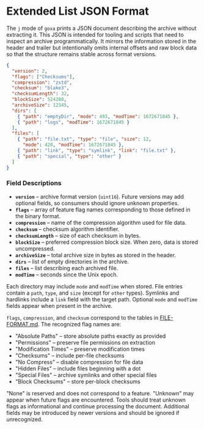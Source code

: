 # Extended List JSON Format

The `j` mode of `goxa` prints a JSON document describing the archive without
extracting it. This JSON is intended for tooling and scripts that need to inspect
an archive programmatically. It mirrors the information stored in the header and
trailer but intentionally omits internal offsets and raw block data so that the
structure remains stable across format versions.

```json
{
  "version": 2,
  "flags": ["Checksums"],
  "compression": "zstd",
  "checksum": "blake3",
  "checksumLength": 32,
  "blockSize": 524288,
  "archiveSize": 12345,
  "dirs": [
    { "path": "emptyDir", "mode": 493, "modTime": 1672671845 },
    { "path": "logs", "modTime": 1672671845 }
  ],
  "files": [
    { "path": "file.txt", "type": "file", "size": 12,
      "mode": 420, "modTime": 1672671845 },
    { "path": "link", "type": "symlink", "link": "file.txt" },
    { "path": "special", "type": "other" }
  ]
}
```

### Field Descriptions

* **`version`** – archive format version (`uint16`). Future versions may add
  optional fields, so consumers should ignore unknown properties.
* **`flags`** – array of feature flag names corresponding to those defined in
  the binary format.
* **`compression`** – name of the compression algorithm used for file data.
* **`checksum`** – checksum algorithm identifier.
* **`checksumLength`** – size of each checksum in bytes.
* **`blockSize`** – preferred compression block size. When zero, data is stored
  uncompressed.
* **`archiveSize`** – total archive size in bytes as stored in the header.
* **`dirs`** – list of empty directories in the archive.
* **`files`** – list describing each archived file.
* **`modTime`** – seconds since the Unix epoch.

Each directory may include `mode` and `modTime` when stored. File entries contain a `path`, `type`, and `size` (except for `other` types). Symlinks and hardlinks include a `link` field with the target path. Optional `mode` and `modTime` fields appear when present in the archive.

`flags`, `compression`, and `checksum` correspond to the tables in [FILE-FORMAT.md](FILE-FORMAT.md).
The recognized flag names are:

- "Absolute Paths" – store absolute paths exactly as provided
- "Permissions" – preserve file permissions on extraction
- "Modification Times" – preserve modification times
- "Checksums" – include per-file checksums
- "No Compress" – disable compression for file data
- "Hidden Files" – include files beginning with a dot
- "Special Files" – archive symlinks and other special files
- "Block Checksums" – store per-block checksums

"None" is reserved and does not correspond to a feature. "Unknown" may appear
when future flags are encountered. Tools should treat unknown flags as
informational and continue processing the document. Additional fields may be
introduced by newer versions and should be ignored if unrecognized.

